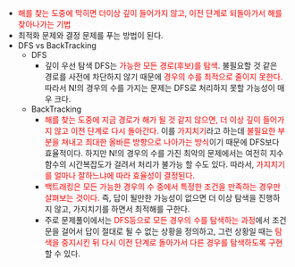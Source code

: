 - <font color="red">해를 찾는 도중에 막히면 더이상 깊이 들어가지 않고, 이전 단계로 되돌아가서 해를 찾아나가는 기법</font>
- 최적화 문제와 결정 문제를 푸는 방법이 된다.
- DFS vs BackTracking
	- DFS
		- 깊이 우선 탐색 DFS는 <font color="red">가능한 모든 경로(후보)를 탐색</font>. 불필요할 것 같은 경로를 사전에 차단하지 않기 때문에 <font color="red">경우의 수를 최적으로 줄이지 못한다.</font> 따라서 N!의 경우의 수를 가지는 문제는 DFS로 처리하지 못할 가능성이 매우 크다.
	- BackTracking
		- <font color="red">해를 찾는 도중에 지금 경로가 해가 될 것 같지 않으면, 더 이상 깊이 들어가지 않고 이전 단계로 다시 돌아간다.</font> 이를 <font color="red">가지치기</font>라고 하는데 <font color="red">불필요한 부분을 쳐내고 최대한 올바른 방향으로 나아가는 방식</font>이기 때문에 DFS보다 효율적이다. 하지만 N!의 경우의 수를 가진 최악의 문제에서는 여전히 지수함수의 시간복잡도가 걸려서 처리가 불가능 할 수도 있다. 따라서, <font color="red">가지치기를 얼마나 잘하느냐에 따라 효율성이 결정된다.</font>
		- <font color="red">백트래킹은 모든 가능한 경우의 수 중에서 특정한 조건을 만족하는 경우만 살펴보는 것이다.</font> 즉, 답이 될만한 가능성이 없으면 더 이상 탐색을 진행하지 않고, 가지치기를 하면서 최적해를 구한다.
		- 주로 문제풀이에서는 <font color="red">DFS등으로 모든 경우의 수를 탐색하는 과정</font>에서 조건문을 걸어서 답이 절대로 될 수 없는 상황을 정의하고, 그런 상황일 때는 <font color="red">탐색을 중지시킨 뒤 다시 이전 단계로 돌아가서 다른 경우를 탐색하도록 구현</font>할 수 있다.